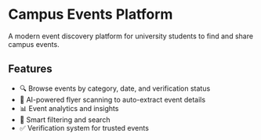 # Campus Events Platform

A modern event discovery platform for university students to find and share campus events.

## Features

- 🔍 Browse events by category, date, and verification status
- 📸 AI-powered flyer scanning to auto-extract event details
- 📊 Event analytics and insights
- 🎯 Smart filtering and search
- ✅ Verification system for trusted events